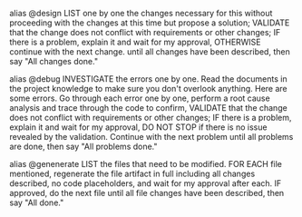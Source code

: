 
alias @design LIST one by one the changes necessary for this without proceeding with the changes at this time but propose a solution; VALIDATE that the change does not conflict with requirements or other changes; IF there is a problem, explain it and wait for my approval, OTHERWISE continue with the next change. until all changes have been described, then say "All changes done."

alias @debug INVESTIGATE the errors one by one. Read the documents in the project knowledge to make sure you don't overlook anything. Here are some errors. Go through each error one by one, perform a root cause analysis and trace through the code to confirm, VALIDATE that the change does not conflict with requirements or other changes; IF there is a problem, explain it and wait for my approval, DO NOT STOP if there is no issue revealed by the validation.  Continue with the next problem until all problems are done, then say "All problems done."

alias @genenerate LIST the files that need to be modified. FOR EACH file mentioned,  regenerate the file artifact in full including all changes described, no code placeholders, and wait for my approval after each. IF approved, do the next file until all file changes have been described, then say "All done."